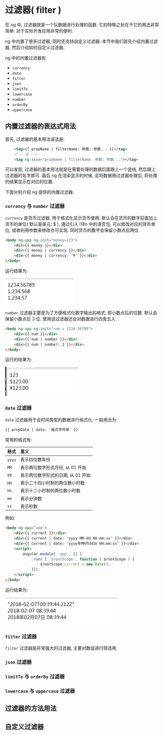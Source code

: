 # 过滤器( filter )

在 ng 中, 过滤器就是一个队数据进行处理的函数. 它的特殊之处在于它的用法非常简单. 对于实际开发应用非常的便利.

ng 中内置了很多过滤器, 同时还支持自定义过滤器. 本节中我们首先介绍内置过滤器, 然后介绍如何自定义过滤器.

ng 中的内置过滤器有: 

- `currency`
- `date`
- `filter`
- `json`
- `limitTo`
- `lowercase`
- `number`
- `orderBy`
- `uppercase`


## 内置过滤器的表达式用法

首先, 过滤器的基本用法语法是:

```html
    <tag>{{ propName | filterName: 参数: 参数... }}</tag>
    <!-- 或 -->
    <tag ng-xxxx="propName | filterName: 参数: 参数..."></tag>
```

可以发现, 过滤器的基本用法就是在需要处理的数据后面跟上一个竖线, 然后跟上过滤器的名字即可. 
最后 ng 在渲染显示的时候, 会将数据用过滤器处理后, 将处理的结果显示在对应的位置.

下面分别介绍 ng 提供的内置过滤器:

### `currency` 与 `number` 过滤器

`currency` 是货币过滤器, 用于格式化显示货币使用. 默认会在货币的数字前面加上货币的单位( 默认是美元: $ ), 
通过引入 i18n 中的语言包, 可以修改对应的货币单位, 或者利用参数来修改亦可实现. 同时货币的数字会保留小数点后两位.

```html
<body ng-app ng-init="money=123">
    <div>{{ money }}</div>
    <div>{{ money | currency }}</div>
    <div>{{ money | currency: '¥' }}</div>
</body>
```


运行结果为:

![](./imgs/2018-02-07_083157.png)


`number` 过滤器主要是为了方便格式化数字输出的格式, 即小数点后的位数. 默认会保留小数点后 3 位. 
使用该过滤器还会对数据进行四舍五入.

```html
<body ng-app ng-init="num = 1234.56789">
    <div>{{ num }}</div>
    <div>{{ num | number }}</div>
    <div>{{ num | number: 2 }}</div>
</body>
```

运行的结果为:

![](./imgs/2018-02-07_082701.png)

### `date` 过滤器

`date` 过滤器用于会时间类型的数据进行格式化. 一般用法为: 

```html
{{ propDate | date: '格式字符串' }}
```

常用的格式有:

|格式|意义|
|:--|:--|
|`yyyy`|表示四位数年份|
|`MM`|表示两位数字形式月份, 从 01 开始|
|`dd`|表示两位数字形式的日期, 从 01 开始|
|`HH`|表示二十四小时制的两位数小时数|
|`hh`|表示十二小时制的两位数小时数|
|`mm`|表示分钟数|
|`ss`|表示秒数|

例如:

```html
<body ng-app="app">
    <div>{{ current }}</div>
    <div>{{ current | date: 'yyyy-MM-dd HH:mm:ss' }}</div>
    <div>{{ current | date: 'yyyy年MM月dd日 HH:mm:ss' }}</div>
    <script>
        angular.module( 'app', [] )
            .run( [ '$rootScope', function ( $rootScope ) {
                $rootScope.current = new Date();
            }]);
    </script>
</body>
```

运行结果为:

![](./imgs/2018-02-07_084019.png)




### `filter` 过滤器

`filter` 过滤器是非常强大的过滤器, 主要对数组进行筛选用.

### `json` 过滤器

### `limitTo` 与 `orderBy` 过滤器

### `lowercase` 与 `uppercase` 过滤器






## 过滤器的方法用法

## 自定义过滤器

